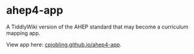 # ahep4-app
A TiddlyWiki version of the AHEP standard that may become a curriculum mapping app.

View app here: [cpjobling.github.io/ahep4-app](https://cpjobling.github.io/ahep4-app).
